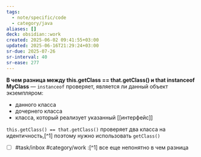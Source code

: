 ```yaml
---
tags:
  - note/specific/code
  - category/java
aliases: []
deck: obsidian::work
created: 2025-06-02 09:41:55+03:00
updated: 2025-06-16T21:29:24+03:00
sr-due: 2025-07-26
sr-interval: 40
sr-ease: 277
---
```


**В чем разница между this.getClass == that.getClass() и that instanceof MyClass**
—
`instanceof` проверяет, является ли данный объект экземпляром:
- данного класса
- дочернего класса
- класса, который реализует указанный [[интерфейс]]

`this.getClass() == that.getClass()` проверяет два класса на идентичность,[^1] поэтому нужно использовать `getClass()`

- [ ] #task/inbox #category/work :[^1] все еще непонятно в чем разница
